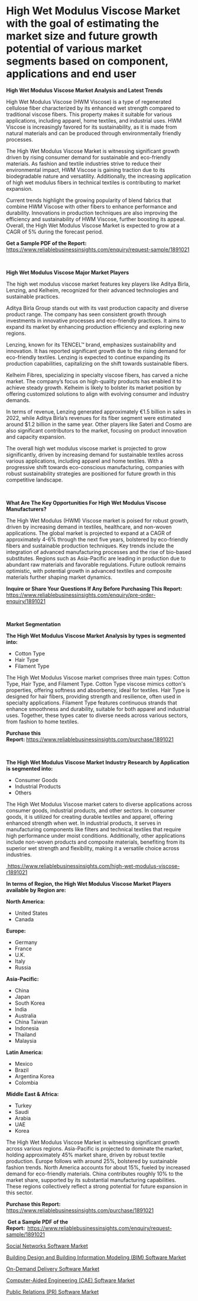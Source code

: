 <p><h1>High Wet Modulus Viscose Market with the goal of estimating the market size and future growth potential of various market segments based on component, applications and end user</h1></p><p><strong>High Wet Modulus Viscose Market Analysis and Latest Trends</strong></p>
<p><p>High Wet Modulus Viscose (HWM Viscose) is a type of regenerated cellulose fiber characterized by its enhanced wet strength compared to traditional viscose fibers. This property makes it suitable for various applications, including apparel, home textiles, and industrial uses. HWM Viscose is increasingly favored for its sustainability, as it is made from natural materials and can be produced through environmentally friendly processes.</p><p>The High Wet Modulus Viscose Market is witnessing significant growth driven by rising consumer demand for sustainable and eco-friendly materials. As fashion and textile industries strive to reduce their environmental impact, HWM Viscose is gaining traction due to its biodegradable nature and versatility. Additionally, the increasing application of high wet modulus fibers in technical textiles is contributing to market expansion. </p><p>Current trends highlight the growing popularity of blend fabrics that combine HWM Viscose with other fibers to enhance performance and durability. Innovations in production techniques are also improving the efficiency and sustainability of HWM Viscose, further boosting its appeal. Overall, the High Wet Modulus Viscose Market is expected to grow at a CAGR of 5% during the forecast period.</p></p>
<p><strong>Get a Sample PDF of the Report:&nbsp;</strong> <a href="https://www.reliablebusinessinsights.com/enquiry/request-sample/1891021?utm_campaign=1138&utm_medium=2&utm_source=Github&utm_content=ia&utm_term=28032025&utm_id=high-wet-modulus-viscose">https://www.reliablebusinessinsights.com/enquiry/request-sample/1891021</a></p>
<p>&nbsp;</p>
<p><strong>High Wet Modulus Viscose Major Market Players</strong></p>
<p><p>The high wet modulus viscose market features key players like Aditya Birla, Lenzing, and Kelheim, recognized for their advanced technologies and sustainable practices. </p><p>Aditya Birla Group stands out with its vast production capacity and diverse product range. The company has seen consistent growth through investments in innovative processes and eco-friendly practices. It aims to expand its market by enhancing production efficiency and exploring new regions.</p><p>Lenzing, known for its TENCEL™ brand, emphasizes sustainability and innovation. It has reported significant growth due to the rising demand for eco-friendly textiles. Lenzing is expected to continue expanding its production capabilities, capitalizing on the shift towards sustainable fibers.</p><p>Kelheim Fibres, specializing in specialty viscose fibers, has carved a niche market. The company’s focus on high-quality products has enabled it to achieve steady growth. Kelheim is likely to bolster its market position by offering customized solutions to align with evolving consumer and industry demands.</p><p>In terms of revenue, Lenzing generated approximately €1.5 billion in sales in 2022, while Aditya Birla’s revenues for its fiber segment were estimated around $1.2 billion in the same year. Other players like Sateri and Cosmo are also significant contributors to the market, focusing on product innovation and capacity expansion.</p><p>The overall high wet modulus viscose market is projected to grow significantly, driven by increasing demand for sustainable textiles across various applications, including apparel and home textiles. With a progressive shift towards eco-conscious manufacturing, companies with robust sustainability strategies are positioned for future growth in this competitive landscape.</p></p>
<p>&nbsp;</p>
<p><strong>What Are The Key Opportunities For High Wet Modulus Viscose Manufacturers?</strong></p>
<p><p>The High Wet Modulus (HWM) Viscose market is poised for robust growth, driven by increasing demand in textiles, healthcare, and non-woven applications. The global market is projected to expand at a CAGR of approximately 4-6% through the next five years, bolstered by eco-friendly fibers and sustainable production techniques. Key trends include the integration of advanced manufacturing processes and the rise of bio-based substitutes. Regions such as Asia-Pacific are leading in production due to abundant raw materials and favorable regulations. Future outlook remains optimistic, with potential growth in advanced textiles and composite materials further shaping market dynamics.</p></p>
<p><strong>Inquire or Share Your Questions If Any Before Purchasing This Report:</strong> <a href="https://www.reliablebusinessinsights.com/enquiry/pre-order-enquiry/1891021?utm_campaign=1138&utm_medium=2&utm_source=Github&utm_content=ia&utm_term=28032025&utm_id=high-wet-modulus-viscose">https://www.reliablebusinessinsights.com/enquiry/pre-order-enquiry/1891021</a></p>
<p>&nbsp;</p>
<p><strong>Market Segmentation</strong></p>
<p><strong>The High Wet Modulus Viscose Market Analysis by types is segmented into:</strong></p>
<p><ul><li>Cotton Type</li><li>Hair Type</li><li>Filament Type</li></ul></p>
<p><p>The High Wet Modulus Viscose market comprises three main types: Cotton Type, Hair Type, and Filament Type. Cotton Type viscose mimics cotton's properties, offering softness and absorbency, ideal for textiles. Hair Type is designed for hair fibers, providing strength and resilience, often used in specialty applications. Filament Type features continuous strands that enhance smoothness and durability, suitable for both apparel and industrial uses. Together, these types cater to diverse needs across various sectors, from fashion to home textiles.</p></p>
<p><strong>Purchase this Report:&nbsp;</strong><a href="https://www.reliablebusinessinsights.com/purchase/1891021?utm_campaign=1138&utm_medium=2&utm_source=Github&utm_content=ia&utm_term=28032025&utm_id=high-wet-modulus-viscose">https://www.reliablebusinessinsights.com/purchase/1891021</a></p>
<p>&nbsp;</p>
<p><strong>The High Wet Modulus Viscose Market Industry Research by Application is segmented into:</strong></p>
<p><ul><li>Consumer Goods</li><li>Industrial Products</li><li>Others</li></ul></p>
<p><p>The High Wet Modulus Viscose market caters to diverse applications across consumer goods, industrial products, and other sectors. In consumer goods, it is utilized for creating durable textiles and apparel, offering enhanced strength when wet. In industrial products, it serves in manufacturing components like filters and technical textiles that require high performance under moist conditions. Additionally, other applications include non-woven products and composite materials, benefiting from its superior wet strength and flexibility, making it a versatile choice across industries.</p></p>
<p><a href="https://www.reliablebusinessinsights.com/high-wet-modulus-viscose-r1891021?utm_campaign=1138&utm_medium=2&utm_source=Github&utm_content=ia&utm_term=28032025&utm_id=high-wet-modulus-viscose">&nbsp;https://www.reliablebusinessinsights.com/high-wet-modulus-viscose-r1891021</a></p>
<p><strong>In terms of Region, the High Wet Modulus Viscose Market Players available by Region are:</strong></p>
<p>
    <p> <strong> North America: </strong>
        <ul>
            <li>United States</li>
            <li>Canada</li>
        </ul>
        </p> 
    <p> <strong> Europe: </strong>
        <ul>
            <li>Germany</li>
            <li>France</li>
            <li>U.K.</li>
            <li>Italy</li>
            <li>Russia</li>
        </ul>
        </p> 
    <p> <strong> Asia-Pacific: </strong>
        <ul>
            <li>China</li>
            <li>Japan</li>
            <li>South Korea</li>
            <li>India</li>
            <li>Australia</li>
            <li>China Taiwan</li>
            <li>Indonesia</li>
            <li>Thailand</li>
            <li>Malaysia</li>
        </ul>
        </p> 
    <p> <strong> Latin America: </strong>
        <ul>
            <li>Mexico</li>
            <li>Brazil</li>
            <li>Argentina Korea</li>
            <li>Colombia</li>
        </ul>
        </p> 
    <p> <strong> Middle East & Africa: </strong>
        <ul>
            <li>Turkey</li>
            <li>Saudi</li>
            <li>Arabia</li>
            <li>UAE</li>
            <li>Korea</li>
        </ul>
    </p>
    </p>
<p><p>The High Wet Modulus Viscose Market is witnessing significant growth across various regions. Asia-Pacific is projected to dominate the market, holding approximately 45% market share, driven by robust textile production. Europe follows with around 25%, bolstered by sustainable fashion trends. North America accounts for about 15%, fueled by increased demand for eco-friendly materials. China contributes roughly 10% to the market share, supported by its substantial manufacturing capabilities. These regions collectively reflect a strong potential for future expansion in this sector.</p></p>
<p><strong>Purchase this Report: </strong><a href="https://www.reliablebusinessinsights.com/purchase/1891021?utm_campaign=1138&utm_medium=2&utm_source=Github&utm_content=ia&utm_term=28032025&utm_id=high-wet-modulus-viscose">https://www.reliablebusinessinsights.com/purchase/1891021</a></p>
<p>&nbsp;<strong>Get a Sample PDF of the Report:&nbsp;&nbsp;</strong><a href="https://www.reliablebusinessinsights.com/enquiry/request-sample/1891021?utm_campaign=1138&utm_medium=2&utm_source=Github&utm_content=ia&utm_term=28032025&utm_id=high-wet-modulus-viscose">https://www.reliablebusinessinsights.com/enquiry/request-sample/1891021</a></p>
<p><strong></strong></p>
<p><p><a href="https://github.com/haklagjbj/Market-Research-Report-List-1/blob/main/social-networks-software-market.md?utm_campaign=1138&utm_medium=2&utm_source=Github&utm_content=ia&utm_term=28032025&utm_id=high-wet-modulus-viscose">Social Networks Software Market</a></p><p><a href="https://github.com/totrisammir/Market-Research-Report-List-1/blob/main/building-design-and-building-information-modeling-bim-software-market.md?utm_campaign=1138&utm_medium=2&utm_source=Github&utm_content=ia&utm_term=28032025&utm_id=high-wet-modulus-viscose">Building Design and Building Information Modeling (BIM) Software Market</a></p><p><a href="https://github.com/guyerkanakwu/Market-Research-Report-List-1/blob/main/on-demand-delivery-software-market.md?utm_campaign=1138&utm_medium=2&utm_source=Github&utm_content=ia&utm_term=28032025&utm_id=high-wet-modulus-viscose">On-Demand Delivery Software Market</a></p><p><a href="https://github.com/latilsmickl8/Market-Research-Report-List-1/blob/main/computer-aided-engineering-cae-software-market.md?utm_campaign=1138&utm_medium=2&utm_source=Github&utm_content=ia&utm_term=28032025&utm_id=high-wet-modulus-viscose">Computer-Aided Engineering (CAE) Software Market</a></p><p><a href="https://github.com/tandepinho3p/Market-Research-Report-List-1/blob/main/public-relations-pr-software-market.md?utm_campaign=1138&utm_medium=2&utm_source=Github&utm_content=ia&utm_term=28032025&utm_id=high-wet-modulus-viscose">Public Relations (PR) Software Market</a></p></p>